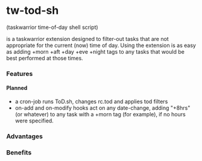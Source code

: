 # tw-tod-sh
(taskwarrior time-of-day shell script)

is a taskwarrior extension designed to filter-out tasks that are not appropriate for the current (now) time of day. Using the extension is as easy as adding +morn +aft +day +eve +night tags to any tasks that would be best performed at those times. 


### Features

#### Planned

- a cron-job runs ToD.sh, changes rc.tod and applies tod filters 
- on-add and on-modify hooks act on any date-change, adding "+8hrs" (or whatever) to any task with a +morn tag (for example), if no hours were specified.

### Advantages

### Benefits
